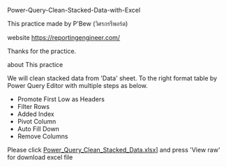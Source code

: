 Power-Query-Clean-Stacked-Data-with-Excel

This practice made by P'Bew (วิศรกรรีพอร์ต)

website https://reportingengineer.com/

Thanks for the practice.

about This practice

We will clean stacked data from 'Data' sheet.
To the right format table by Power Query Editor with multiple steps as below.
- Promote First Low as Headers
- Filter Rows
- Added Index
- Pivot Column
- Auto Fill Down
- Remove Columns

Please click [Power_Query_Clean_Stacked_Data.xlsx](https://github.com/tamakuku/data-science-bootcamp9/blob/c1e98bf7be12f631fe9e6bc641a848bfda912102/Portfolio-Project/Excel/Power%20Query%20for%20Clean%20Stacked%20Data/Power_Query_Clean_Stacked_Data.xlsx)] and press 'View raw' for download excel file